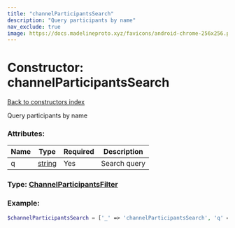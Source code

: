 ```yaml
---
title: "channelParticipantsSearch"
description: "Query participants by name"
nav_exclude: true
image: https://docs.madelineproto.xyz/favicons/android-chrome-256x256.png
---
```

# Constructor: channelParticipantsSearch  
[Back to constructors index](/API_docs/constructors/index.md)



Query participants by name

### Attributes:

| Name     |    Type       | Required | Description |
|----------|---------------|----------|-------------|
|q|[string](/API_docs/types/string.md) | Yes|Search query|



### Type: [ChannelParticipantsFilter](/API_docs/types/ChannelParticipantsFilter.md)


### Example:

```php
$channelParticipantsSearch = ['_' => 'channelParticipantsSearch', 'q' => 'string'];
```  
